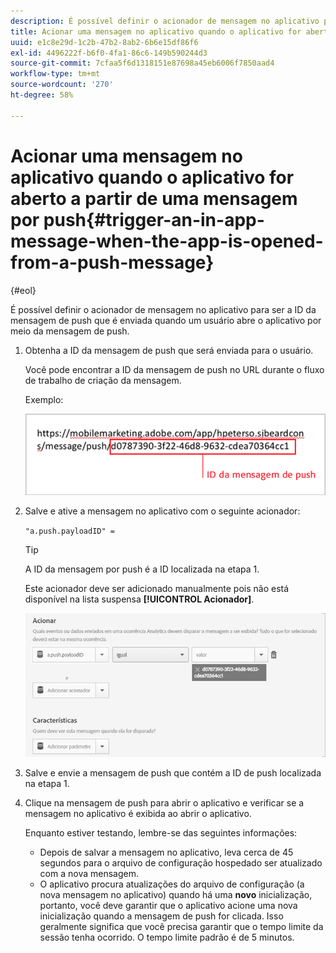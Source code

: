 ```yaml
---
description: É possível definir o acionador de mensagem no aplicativo para ser a ID da mensagem de push que é enviada quando um usuário abre o aplicativo por meio da mensagem de push.
title: Acionar uma mensagem no aplicativo quando o aplicativo for aberto a partir de uma mensagem por push
uuid: e1c8e29d-1c2b-47b2-8ab2-6b6e15df86f6
exl-id: 4496222f-b6f0-4fa1-86c6-149b590244d3
source-git-commit: 7cfaa5f6d1318151e87698a45eb6006f7850aad4
workflow-type: tm+mt
source-wordcount: '270'
ht-degree: 58%

---
```


# Acionar uma mensagem no aplicativo quando o aplicativo for aberto a partir de uma mensagem por push{#trigger-an-in-app-message-when-the-app-is-opened-from-a-push-message}

{#eol}

É possível definir o acionador de mensagem no aplicativo para ser a ID da mensagem de push que é enviada quando um usuário abre o aplicativo por meio da mensagem de push.

1. Obtenha a ID da mensagem de push que será enviada para o usuário.

   Você pode encontrar a ID da mensagem de push no URL durante o fluxo de trabalho de criação da mensagem.

   Exemplo:

   ![](assets/brandon_task1.png)

1. Salve e ative a mensagem no aplicativo com o seguinte acionador:

   `"a.push.payloadID" =`

   >[!TIP]
   >
   >A ID da mensagem por push é a ID localizada na etapa 1.

   Este acionador deve ser adicionado manualmente pois não está disponível na lista suspensa **[!UICONTROL Acionador]**.

   ![](assets/brandon_task2.png)

1. Salve e envie a mensagem de push que contém a ID de push localizada na etapa 1.
1. Clique na mensagem de push para abrir o aplicativo e verificar se a mensagem no aplicativo é exibida ao abrir o aplicativo.

   Enquanto estiver testando, lembre-se das seguintes informações:

   * Depois de salvar a mensagem no aplicativo, leva cerca de 45 segundos para o arquivo de configuração hospedado ser atualizado com a nova mensagem.
   * O aplicativo procura atualizações do arquivo de configuração (a nova mensagem no aplicativo) quando há uma **novo** inicialização, portanto, você deve garantir que o aplicativo acione uma nova inicialização quando a mensagem de push for clicada.
   Isso geralmente significa que você precisa garantir que o tempo limite da sessão tenha ocorrido. O tempo limite padrão é de 5 minutos.
